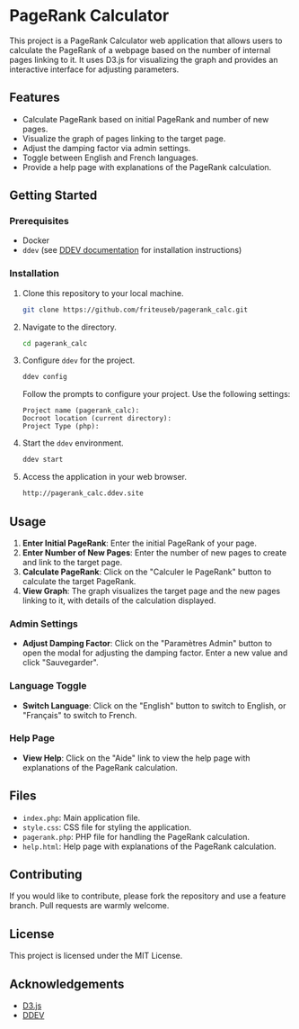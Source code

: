 # PageRank Calculator

This project is a PageRank Calculator web application that allows users to calculate the PageRank of a webpage based on the number of internal pages linking to it. It uses D3.js for visualizing the graph and provides an interactive interface for adjusting parameters.

## Features

- Calculate PageRank based on initial PageRank and number of new pages.
- Visualize the graph of pages linking to the target page.
- Adjust the damping factor via admin settings.
- Toggle between English and French languages.
- Provide a help page with explanations of the PageRank calculation.

## Getting Started

### Prerequisites

- Docker
- `ddev` (see [DDEV documentation](https://ddev.readthedocs.io/en/stable/users/install/) for installation instructions)

### Installation

1. Clone this repository to your local machine.

    ```bash
    git clone https://github.com/friteuseb/pagerank_calc.git
    ```

2. Navigate to the directory.

    ```bash
    cd pagerank_calc
    ```

3. Configure `ddev` for the project.

    ```bash
    ddev config
    ```

    Follow the prompts to configure your project. Use the following settings:
    ```
    Project name (pagerank_calc):
    Docroot location (current directory):
    Project Type (php):
    ```

4. Start the `ddev` environment.

    ```bash
    ddev start
    ```

5. Access the application in your web browser.

    ```bash
    http://pagerank_calc.ddev.site
    ```

## Usage

1. **Enter Initial PageRank**: Enter the initial PageRank of your page.
2. **Enter Number of New Pages**: Enter the number of new pages to create and link to the target page.
3. **Calculate PageRank**: Click on the "Calculer le PageRank" button to calculate the target PageRank.
4. **View Graph**: The graph visualizes the target page and the new pages linking to it, with details of the calculation displayed.

### Admin Settings

- **Adjust Damping Factor**: Click on the "Paramètres Admin" button to open the modal for adjusting the damping factor. Enter a new value and click "Sauvegarder".

### Language Toggle

- **Switch Language**: Click on the "English" button to switch to English, or "Français" to switch to French.

### Help Page

- **View Help**: Click on the "Aide" link to view the help page with explanations of the PageRank calculation.

## Files

- `index.php`: Main application file.
- `style.css`: CSS file for styling the application.
- `pagerank.php`: PHP file for handling the PageRank calculation.
- `help.html`: Help page with explanations of the PageRank calculation.

## Contributing

If you would like to contribute, please fork the repository and use a feature branch. Pull requests are warmly welcome.

## License

This project is licensed under the MIT License.

## Acknowledgements

- [D3.js](https://d3js.org/)
- [DDEV](https://ddev.readthedocs.io/en/stable/)

